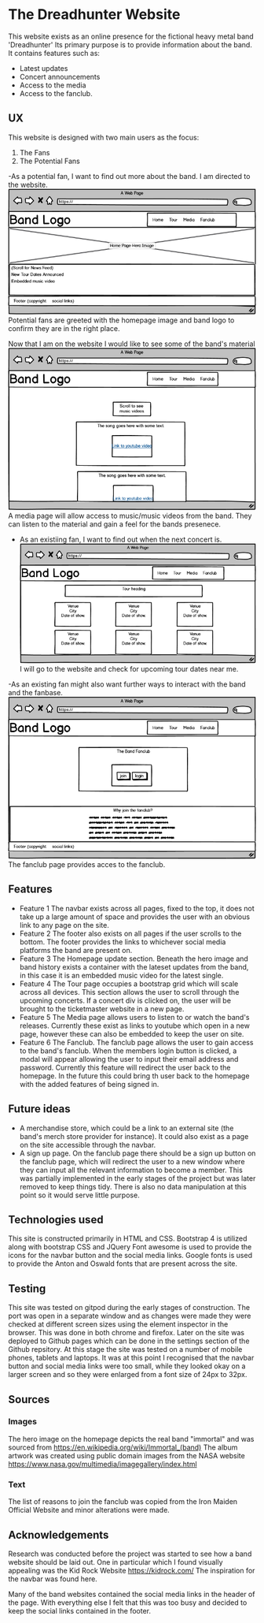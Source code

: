 # The Dreadhunter Website

This website exists as an online presence for the fictional heavy metal band 'Dreadhunter'
Its primary purpose is to provide information about the band. 
It contains features such as: 

- Latest updates
- Concert announcements 
- Access to the media 
- Access to the fanclub.


## UX

This website is designed with two main users as the focus:
1. The Fans
2. The Potential Fans

-As a potential fan, I want to find out more about the band. I am directed to the website. 
![Homepage](/assets/images/wireframes/homepage.png)
Potential fans are greeted with the homepage image and band logo to confirm they are in the right place.

Now that I am on the website I would like to see some of the band's material
![Mediapage](/assets/images/wireframes/mediapage.png)
A media page will allow access to music/music videos from the band.
They can listen to the material and gain a feel for the bands presenece.


- As an existiing fan, I want to find out when the next concert is. 
![Tour](/assets/images/wireframes/tourpage.png)
I will go to the website and check for upcoming tour dates near me.

-As an existing fan might also want further ways to interact with the band and the fanbase.
![Fanclubpage](/assets/images/wireframes/fanclubpage.png)
The fanclub page provides acces to the fanclub.

## Features

- Feature 1
The navbar exists across all pages, fixed to the top, it does not take up a large amount of space and provides the user with an obvious link to any page on the site.
- Feature 2 
The footer also exists on all pages if the user scrolls to the bottom. The footer provides the links to whichever social media platforms the band are present on.
- Feature 3 
The Homepage update section. Beneath the hero image and band history exists a container with the lateset updates from the band, in this case it is an embedded music video for the latest single.
- Feature 4 
The Tour page occupies a bootstrap grid which will scale across all devices. This section allows the user to scroll through the upcoming concerts. If a concert div is clicked on, the user will be brought to the ticketmaster website in a new page.
- Feature 5 
The Media page allows users to listen to or watch the band's releases. Currently these exist as links to youtube which open in a new page, however these can also be embedded to keep the user on site.
- Feature 6 
The Fanclub. The fanclub page allows the user to gain access to the band's fanclub. When the members login button is clicked, a modal will appear allowing the user to input their email address and password. Currently this feature will redirect the user back to the homepage. In the future this could bring th user back to the homepage with the added features of being signed in.

## Future ideas

- A merchandise store, which could be a link to an external site (the band's merch store provider for instance). It could also exist as a page on the site accessible through the navbar.
- A sign up page. On the fanclub page there should be a sign up button on the fanclub page, which will redirect the user to a new window where they can input all the relevant information to become a member. This was partially implemented in the early stages of the project but was later removed to keep things tidy. There is also no data manipulation at this point so it would serve little purpose.
                
## Technologies used

This site is constructed primarily in HTML and CSS. 
Bootstrap 4 is utilized along with bootstrap CSS and JQuery
Font awesome is used to provide the icons for the navbar button and the social media links.
Google fonts is used to provide the Anton and Oswald fonts that are present across the site.

## Testing

This site was tested on gitpod during the early stages of construction. The port was open in a separate window and as changes were made they were checked at different screen sizes using the element inspector in the browser. This was done in both chrome and firefox.
Later on the site was deployed to Github pages which can be done in the settings section of the Github repsitory.
At this stage the site was tested on a number of mobile phones, tablets and laptops.
It was at this point I recognised that the navbar button and social media links were too small, while they looked okay on a larger screen and so they were enlarged from a font size of 24px to 32px.

## Sources

### Images
The hero image on the homepage depicts the real band "immortal" and was sourced from https://en.wikipedia.org/wiki/Immortal_(band)
The album artwork was created using public domain images from the NASA website https://www.nasa.gov/multimedia/imagegallery/index.html

### Text

The list of reasons to join the fanclub was copied from the Iron Maiden Official Website and minor alterations were made.

## Acknowledgements

Research was conducted before the project was started to see how a band website should be laid out. 
One in particular which I found visually appealing was the Kid Rock Website https://kidrock.com/
The inspiration for the navbar was found here. 

Many of the band websites contained the social media links in the header of the page. With everything else I felt that this was too busy and decided to keep the social links contained in the footer.




